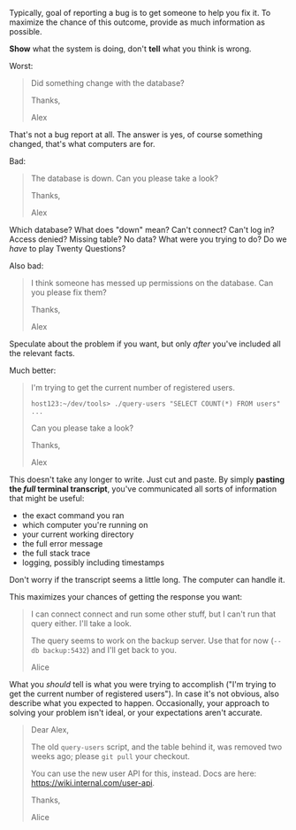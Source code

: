 Typically, goal of reporting a bug is to get someone to help you fix it.  To
maximize the chance of this outcome, provide as much information as possible.

**Show** what the system is doing, don't **tell** what you think is wrong.

Worst:

> Did something change with the database?
> 
> Thanks,
>
> Alex

That's not a bug report at all.  The answer is yes, of course something changed,
that's what computers are for.

Bad:

> The database is down.  Can you please take a look?
> 
> Thanks,
>
> Alex

Which database?  What does "down" mean?  Can't connect?  Can't log in?  Access
denied?  Missing table?  No data?  What were you trying to do?  Do we _have_ to
play Twenty Questions?

Also bad:

> I think someone has messed up permissions on the database.  Can you please fix
> them?
> 
> Thanks,
>
> Alex

Speculate about the problem if you want, but only _after_ you've included all
the relevant facts.

Much better:

> I'm trying to get the current number of registered users.
> 
> ```
> host123:~/dev/tools> ./query-users "SELECT COUNT(*) FROM users"
> ...
> ```
> 
> Can you please take a look?
> 
> Thanks,
>
> Alex

This doesn't take any longer to write.  Just cut and paste.  By simply
**pasting the _full_ terminal transcript**, you've communicated all sorts of
information that might be useful:
- the exact command you ran
- which computer you're running on
- your current working directory
- the full error message
- the full stack trace
- logging, possibly including timestamps

Don't worry if the transcript seems a little long.  The computer can handle it.

This maximizes your chances of getting the response you want:

> I can connect connect and run some other stuff, but I can't run that query
> either.  I'll take a look. 
> 
> The query seems to work on the backup server.  Use that for now
> (`--db backup:5432`) and I'll get back to you.
> 
> Alice

What you _should_ tell is what you were trying to accomplish ("I'm trying to get
the current number of registered users").  In case it's not obvious, also
describe what you expected to happen.  Occasionally, your approach to solving
your problem isn't ideal, or your expectations aren't accurate.

> Dear Alex,
> 
> The old `query-users` script, and the table behind it, was removed two weeks
> ago; please `git pull` your checkout.
> 
> You can use the new user API for this, instead.  Docs are here: 
> https://wiki.internal.com/user-api.
> 
> Thanks,
> 
> Alice

